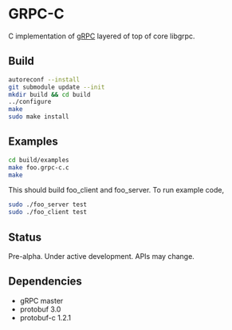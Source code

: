 # GRPC-C

C implementation of [gRPC](http://www.grpc.io/) layered of top of core libgrpc. 

## Build

```sh
autoreconf --install
git submodule update --init
mkdir build && cd build
../configure
make
sudo make install
```


## Examples

```sh
cd build/examples
make foo.grpc-c.c
make
```

This should build foo_client and foo_server. To run example code, 

```sh
sudo ./foo_server test
sudo ./foo_client test
```

## Status

Pre-alpha. Under active development. APIs may change.

## Dependencies

- gRPC master
- protobuf 3.0
- protobuf-c 1.2.1
